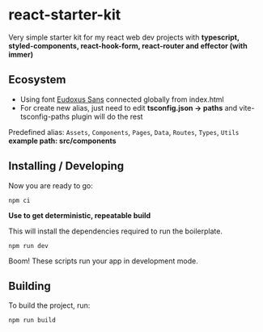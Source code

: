 # react-starter-kit
Very simple starter kit for my react web dev projects with **typescript, styled-components, react-hook-form,
react-router and effector (with immer)**

## Ecosystem

* Using font [Eudoxus Sans](https://stijndv.com/goodies/eudoxus-sans/) connected globally from index.html
* For create new alias, just need to edit **tsconfig.json -> paths** and vite-tsconfig-paths plugin will do the rest

Predefined alias:
`Assets`, `Components`, `Pages`, `Data`, `Routes`, `Types`, `Utils`  
**example path: src/components**

## Installing / Developing

Now you are ready to go:

```shell
npm ci
```

**Use to get deterministic, repeatable build**

This will install the dependencies required to run the boilerplate.

```shell
npm run dev
```

Boom! These scripts run your app in development mode.

## Building

To build the project, run:

```shell
npm run build
```

